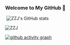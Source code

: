 ### Welcome to My GitHub 👋   

​                                                                                  ![ZZJ's GitHub stats](https://github-readme-stats.vercel.app/api?username=RS2002&theme=tokyonight&rank_icon=percentile)       

![ZZJ](https://github-profile-trophy.vercel.app/?username=RS2002&theme=tokyonight)

[![github activity graph](https://github-readme-activity-graph.vercel.app/graph?username=RS2002&bg_color=000000&color=109090&line=74292e&point=2939ae&area=true&hide_border=true)](https://github.com/ashutosh00710/github-readme-activity-graph)
